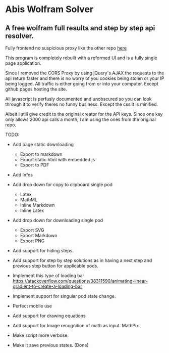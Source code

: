 # Abis Wolfram Solver

## A free wolfram full results and step by step api resolver.

Fully frontend no suspicious proxy like the other repo [here](https://github.com/WolfreeAlpha)

This program is completely rebuilt with a reformed UI and is a fully single page application.

Since I removed the CORS Proxy by using jQuery's AJAX the requests to the api return faster and there is no worry of you cookies being stolen or your IP being logged. All traffic is either going from or into your computer. Except github pages hosting the site.

All javascript is perfusly documented and unobscured so you can look through it to verify theres no funny business. Except the css it is minified.

Albeit I still give credit to the original creator for the API keys. Since one key only allows 2000 api calls a month, I am using the ones from the original repo.

TODO:
- Add page static downloading
  - Export to markdown
  - Export static html with embedded js
  - Export to PDF
- Add Infos
- Add drop down for copy to clipboard single pod
  - Latex
  - MathML
  - Inline Markdown
  - Inline Latex 

- Add drop down for downloading single pod
  - Export SVG
  - Export Markdown
  - Export PNG

- Add support for hiding steps.

- Add support for step by step solutions as in having a next step and previous step button for applicable pods.
- Implement this type of loading bar https://stackoverflow.com/questions/38311590/animating-linear-gradient-to-create-a-loading-bar
- Implement support for singular pod state change.
- Perfect mobile use
- Add support for drawing equations
- Add support for Image recognition of math as input. MathPix
- Make script more verbose.
- Make it save previous states. (Done)